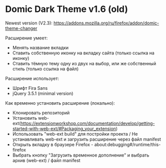 # Domic Dark Theme v1.6 (old)
Newest version (V2.3): https://addons.mozilla.org/ru/firefox/addon/domic-theme-changer

Расширение умеет:
- Менять название вкладки
- Ставить собственную иконку на вкладку сайта (только ссылка на иконку)
- Ставить тёмную тему одну из двух на выбор, или же собственный стиль (только ссылка на файл)

Расширение использует:
- Шрифт Fira Sans
- jQuery 3.5.1 (minimal version)

Как временно установить расширение (локально):
- Клонировать репозиторий
- Установить web-ext(https://extensionworkshop.com/documentation/develop/getting-started-with-web-ext/#Packaging_your_extension)
- Использовать "web-ext build" для постройки проекта / Не устанавливать web-ext и загрузить расширение через файл manifest
- Открыть вкладку в браузере Firefox - about:debugging#/runtime/this-firefox
- Выбрать кнопку "Загрузить временное дополнение" и выбрать архив (web-ext) / файл manifest
